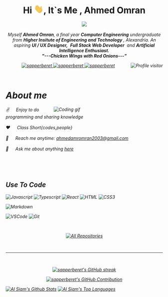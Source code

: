 <h1 align="center">Hi <img src="https://raw.githubusercontent.com/ABSphreak/ABSphreak/master/gifs/Hi.gif" width="30px">, It`s Me , Ahmed Omran</h1>
<p align="center">
  <a href="https://github.com/Ratheshan03/readme-typing-svg"><img src="https://readme-typing-svg.herokuapp.com?lines=Computer+Science+Undergraduate;UI+/+UX+Designer;Full+Stack+Web+Developer;Aspiring+Learner&center=true&width=500&height=50"></a>
</p>

<p align="center">
  <em>
    Myself <b>Ahmed Omran</b>, a final year <b>Computer Engineering</b> undergraduate from <b>Higher Insitute of Engineering and Technology </b>, Alexandria.
    An aspiring <b>UI / UX Designer,</b>&nbsp; <b>Full Stack Web Developer</b>&nbsp; and <b> Artificial Intelligence Enthusiast.</b> 
  <br>
  <b><i>"---Chicken Wings with Red Onions---"</i></b>
</p>

<a href="https://komarev.com/ghpvc/?username=sapperberet">
  <img align="right" src="https://komarev.com/ghpvc/?username=sapperberet&label=Visitors&color=0e75b6&style=flat" alt="Profile visitor" />
</a>





<p align="center">
 <a href="https://www.linkedin.com/in/ahmed-omran-45b177222/" target="_blank">
  <img src="https://img.shields.io/badge/LinkedIn-0077B5?style=for-the-badge&logo=linkedin&logoColor=white" alt="sapperberet"/>
 </a>
 <a href="https://codeforces.com/profile/SapperBeret" target="_blank">
  <img src="https://img.shields.io/badge/CodeForces-20BEFF?&style=for-the-badge&logo=facebook&logoColor=white" alt="sapperberet"  />
 <a href="https://www.hackerrank.com/ahmedamromran201" target="_blank">
  <img src="https://img.shields.io/badge/HackerRank-20BEFF?&style=for-the-badge&logo=facebook&logoColor=white" alt="sapperberet"  />

  </a> 
</p>
<br />

 # About me
 
<p>
 <img align="right" width="350" src="/assets/programmer.gif" alt="Coding gif" />
  
 ✌️ &emsp; Enjoy to do programming and sharing knowledge <br/><br/>
 ❤️ &emsp; Class Short{codes,people}<br/><br/>
 📧 &emsp; Reach me anytime: ahmedamromran2003@gmail.com<br/><br/>
 💬 &emsp; Ask me about anything [here](https://github.com/sapperberet/sapperberet/issues)

</p>

<br/>
<br/>
<br/>

## Use To Code

![Javascript](https://img.shields.io/badge/Javascript-F0DB4F?style=for-the-badge&labelColor=black&logo=javascript&logoColor=F0DB4F)
![Typescript](https://img.shields.io/badge/Typescript-007acc?style=for-the-badge&labelColor=black&logo=typescript&logoColor=007acc)
![React](https://img.shields.io/badge/-React-61DBFB?style=for-the-badge&labelColor=black&logo=react&logoColor=61DBFB)
![HTML](https://img.shields.io/badge/HTML5-E34F26?style=for-the-badge&logo=html5&logoColor=white)
![CSS3](https://img.shields.io/badge/CSS3-1572B6?style=for-the-badge&logo=css3&logoColor=white)

![Markdown](https://img.shields.io/badge/Markdown-000000?style=for-the-badge&logo=markdown&logoColor=white)

![VSCode](https://img.shields.io/badge/Visual_Studio-0078d7?style=for-the-badge&logo=visual%20studio&logoColor=white)
![Git](https://img.shields.io/badge/Git-F05032?style=for-the-badge&logo=git&logoColor=white)

<br/>



<p align="center">
  <a href="https://github.com/sapperberet?tab=repositories" target="_blank"><img alt="All Repositories" title="All Repositories" src="https://img.shields.io/badge/-All%20Repos-2962FF?style=for-the-badge&logo=koding&logoColor=green"/></a>
</p>

<br/>
<hr/>
<br/>

<p align="center">
  <a href="https://github.com/sapperberet">
    <img src="https://github-readme-streak-stats.herokuapp.com/?user=alsiam&theme=radical&border=7F3FBF&background=0D1117" alt="sapperberet's GitHub streak"/>
  </a>
</p>

<p align="center">
  <a href="https://github.com/sapperberet">
    <img src="https://github-profile-summary-cards.vercel.app/api/cards/profile-details?username=sapperberet&theme=radical" alt="sapperberet's GitHub Contribution"/>
  </a>
</p>

<a> 
    <a href="https://github.com/sapperberet"><img alt="Al Siam's Github Stats" src="https://denvercoder1-github-readme-stats.vercel.app/api?username=sapperberet&show_icons=true&count_private=true&theme=react&border_color=7F3FBF&bg_color=0D1117&title_color=F85D7F&icon_color=F8D866" height="192px" width="49.5%"/></a>
  <a href="https://github.com/sapperberet"><img alt="Al Siam's Top Languages" src="https://denvercoder1-github-readme-stats.vercel.app/api/top-langs/?username=sapperberet&langs_count=8&layout=compact&theme=react&border_color=7F3FBF&bg_color=0D1117&title_color=F85D7F&icon_color=F8D866" height="192px" width="49.5%"/></a>
  <br/>
</a>


<a name="readme-top"></a>
